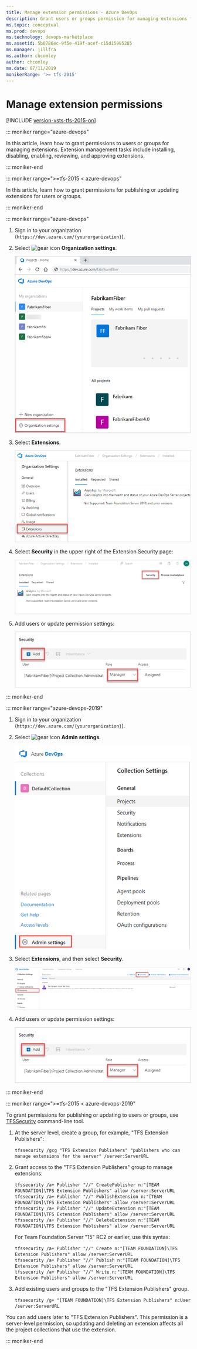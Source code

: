 ```yaml
---
title: Manage extension permissions - Azure DevOps
description: Grant users or groups permission for managing extensions for Azure DevOps
ms.topic: conceptual
ms.prod: devops
ms.technology: devops-marketplace
ms.assetid: 5b0786ec-9f5e-419f-acef-c15d15985285
ms.manager: jillfra
ms.author: chcomley
author: chcomley
ms.date: 07/11/2019
monikerRange: '>= tfs-2015'
---
```


# Manage extension permissions

[!INCLUDE [version-vsts-tfs-2015-on](../../boards/_shared/version-vsts-tfs-2015-on.md)]

::: moniker range="azure-devops"

In this article, learn how to grant permissions to users or groups for managing extensions. Extension management tasks include installing, disabling, enabling, reviewing, and approving extensions.

::: moniker-end

::: moniker range=">=tfs-2015 < azure-devops"

In this article, learn how to grant permissions for publishing or updating extensions for users or groups.

::: moniker-end

::: moniker range="azure-devops"

1. Sign in to your organization (```https://dev.azure.com/{yourorganization}```).

2. Select ![gear icon](../../_img/icons/gear-icon.png) **Organization settings**.

    ![Open Organization settings](../../_shared/_img/settings/open-admin-settings-vert.png)

3. Select **Extensions**.

    ![Extension settings hub](../_img/manage-permissions/extensions-settings.png)

4. Select **Security** in the upper right of the Extension Security page:

    ![Extension security button](../_img/manage-permissions/extensions-security-button.png)

5. Add users or update permission settings:

    ![Extension security](../_img/manage-permissions/extensions-security.png)

::: moniker-end

::: moniker range="azure-devops-2019"

1. Sign in to your organization (```https://dev.azure.com/{yourorganization}```).

2. Select ![gear icon](../../_img/icons/gear-icon.png) **Admin settings**.

    ![Open Admin settings](../../_shared/_img/settings/open-admin-settings-server.png)

3. Select **Extensions**, and then select **Security**.

    ![Extension settings hub](../_shared/_img/select-extensions-and-security.png)

4. Add users or update permission settings:

    ![Extension security](../_img/manage-permissions/extensions-security.png)

::: moniker-end

::: moniker range=">=tfs-2015 < azure-devops-2019"

To grant permissions for publishing or updating to users or groups, use [TFSSecurity](/azure/devops/server/command-line/tfssecurity-cmd#permissions) command-line tool.

1. At the server level, create a group, for example, "TFS Extension Publishers":

   ```
   tfssecurity /gcg "TFS Extension Publishers" "publishers who can manage extensions for the server" /server:ServerURL
   ```

2. Grant access to the "TFS Extension Publishers" group to manage extensions:

   ```
   tfssecurity /a+ Publisher "//" CreatePublisher n:"[TEAM FOUNDATION]\TFS Extension Publishers" allow /server:ServerURL
   tfssecurity /a+ Publisher "//" PublishExtension n:"[TEAM FOUNDATION]\TFS Extension Publishers" allow /server:ServerURL
   tfssecurity /a+ Publisher "//" UpdateExtension n:"[TEAM FOUNDATION]\TFS Extension Publishers" allow /server:ServerURL
   tfssecurity /a+ Publisher "//" DeleteExtension n:"[TEAM FOUNDATION]\TFS Extension Publishers" allow /server:ServerURL
   ```

   For Team Foundation Server "15" RC2 or earlier, use this syntax:

   ```
   tfssecurity /a+ Publisher "//" Create n:"[TEAM FOUNDATION]\TFS Extension Publishers" allow /server:ServerURL
   tfssecurity /a+ Publisher "//" Publish n:"[TEAM FOUNDATION]\TFS Extension Publishers" allow /server:ServerURL
   tfssecurity /a+ Publisher "//" Write n:"[TEAM FOUNDATION]\TFS Extension Publishers" allow /server:ServerURL
   ```

3. Add existing users and groups to the "TFS Extension Publishers" group.

    ```
    tfssecurity /g+ "[TEAM FOUNDATION]\TFS Extension Publishers" n:User /server:ServerURL
    ```

You can add users later to "TFS Extension Publishers". This permission is a server-level permission, 
so updating and deleting an extension affects all the project collections that use the extension.

::: moniker-end
